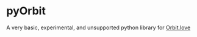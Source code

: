 # pyOrbit

A very basic, experimental, and unsupported python library for [Orbit.love](https://docs.orbit.love/docs)

